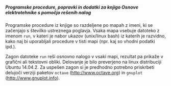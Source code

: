 ##### Programske procedure, popravki in dodatki za knjigo Osnove elektrotehnike s pomočjo rešenih nalog

Programske procedure iz knjige so razdeljene po mapah z imeni, 
ki se začenjajo s številko ustreznega poglavja. Vsaka mapa vsebuje 
datoteko z imenom ``run``, v kateri je nabor ukazov 
(unix/linux bash) iz katerih je razvidno, kako naj bi uporabljali
procedure v tisti mapi (npr. kaj so vhodni podatki ipd.). 

Zagon datoteke ``run`` reši osnovno nalogo v vsaki mapi, 
rezultat pa prikaže v grafični ali tekstovni obliki. Delovanje je
bilo preverjeno na linux distribuciji Ubuntu 14.04.2. Za uspešen zagon
si je predhodno potrebno priskrbeti delujoči verziji paketov
``octave`` (http://www.octave.org) in ``gnuplot`` (http://www.gnuplot.info).
